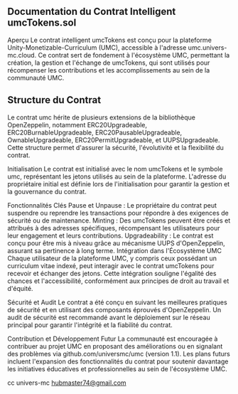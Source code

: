## Documentation du Contrat Intelligent umcTokens.sol
Aperçu
Le contrat intelligent umcTokens est conçu pour la plateforme Unity-Monetizable-Curriculum (UMC), accessible à l'adresse umc.univers-mc.cloud. Ce contrat sert de fondement à l'écosystème UMC, permettant la création, la gestion et l'échange de umcTokens, qui sont utilisés pour récompenser les contributions et les accomplissements au sein de la communauté UMC.



## Structure du Contrat
Le contrat umc hérite de plusieurs extensions de la bibliothèque OpenZeppelin, notamment ERC20Upgradeable, ERC20BurnableUpgradeable, ERC20PausableUpgradeable, OwnableUpgradeable, ERC20PermitUpgradeable, et UUPSUpgradeable. Cette structure permet d'assurer la sécurité, l'évolutivité et la flexibilité du contrat.

Initialisation
Le contrat est initialisé avec le nom umcTokens et le symbole umc, représentant les jetons utilisés au sein de la plateforme. L'adresse du propriétaire initial est définie lors de l'initialisation pour garantir la gestion et la gouvernance du contrat.

Fonctionnalités Clés
Pause et Unpause : Le propriétaire du contrat peut suspendre ou reprendre les transactions pour répondre à des exigences de sécurité ou de maintenance.
Minting : Des umcTokens peuvent être créés et attribués à des adresses spécifiques, récompensant les utilisateurs pour leur engagement et leurs contributions.
Upgradeability : Le contrat est conçu pour être mis à niveau grâce au mécanisme UUPS d'OpenZeppelin, assurant sa pertinence à long terme.
Intégration dans l'Écosystème UMC
Chaque utilisateur de la plateforme UMC, y compris ceux possédant un curriculum vitae indexé, peut interagir avec le contrat umcTokens pour recevoir et échanger des jetons. Cette intégration souligne l'égalité des chances et l'accessibilité, conformément aux principes de droit au travail et d'équité.

Sécurité et Audit
Le contrat a été conçu en suivant les meilleures pratiques de sécurité et en utilisant des composants éprouvés d'OpenZeppelin. Un audit de sécurité est recommandé avant le déploiement sur le réseau principal pour garantir l'intégrité et la fiabilité du contrat.

Contribution et Développement Futur
La communauté est encouragée à contribuer au projet UMC en proposant des améliorations ou en signalant des problèmes via github.com/universmc/umc (version 1.1). Les plans futurs incluent l'expansion des fonctionnalités du contrat pour soutenir davantage les initiatives éducatives et professionnelles au sein de l'écosystème UMC.

cc univers-mc hubmaster74@gmail.com